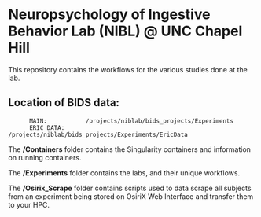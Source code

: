 # Neuropsychology of Ingestive Behavior Lab (NIBL) @  UNC Chapel Hill

This repository contains the workflows for the various studies done at the lab.

## Location of BIDS data:
          MAIN:           /projects/niblab/bids_projects/Experiments
          ERIC DATA:      /projects/niblab/bids_projects/Experiments/EricData


The **/Containers** folder contains the Singularity containers and information on running containers.

The **/Experiments** folder contains the labs, and their unique workflows.

The **/Osirix_Scrape** folder contains scripts used to data scrape all subjects from an experiment being stored on OsiriX Web Interface and transfer them to your HPC.
